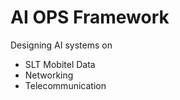 # AI OPS Framework 

Designing AI systems on 

- SLT Mobitel Data
- Networking 
- Telecommunication  